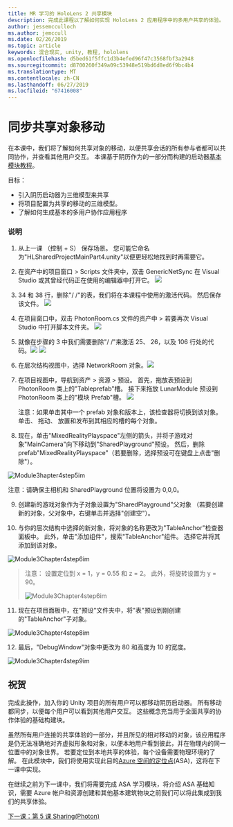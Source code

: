 ```yaml
---
title: MR 学习的 HoloLens 2 共享模块
description: 完成此课程以了解如何实现 HoloLens 2 应用程序中的多用户共享的体验。
author: jessemcculloch
ms.author: jemccull
ms.date: 02/26/2019
ms.topic: article
keywords: 混合现实, unity, 教程, hololens
ms.openlocfilehash: d5bed61f5ffc1d3b4efed96f47c3568fbf3a2948
ms.sourcegitcommit: d8700260f349a09c53948e519bd6d8ed6f9bc4b4
ms.translationtype: MT
ms.contentlocale: zh-CN
ms.lasthandoff: 06/27/2019
ms.locfileid: "67416008"
---
```

# <a name="synchronizing-the-movements-of-shared-objects"></a>同步共享对象移动

在本课中，我们将了解如何共享对象的移动，以便共享会话的所有参与者都可以共同协作，并查看其他用户交互。 本课基于阴历作为的一部分而构建的启动器[基本模块教程](mrlearning-base.md)。

目标：

- 引入阴历启动器为三维模型来共享
- 将项目配置为共享的移动的三维模型。
- 了解如何生成基本的多用户协作应用程序

### <a name="instructions"></a>说明

1. 从上一课 （控制 + S） 保存场景。 您可能它命名为"HLSharedProjectMainPart4.unity"以便更轻松地找到时再需要它。

2. 在资产中的项目窗口 > Scripts 文件夹中，双击 GenericNetSync 在 Visual Studio 或其曾经代码正在使用的编辑器中打开它。  ![](images/module3chapter4updatestep2.png)

3. 34 和 38 行，删除"/ /"的表，我们将在本课程中使用的激活代码。  然后保存该文件。 ![](images/module3chapter4updatestep3.png)

4. 在项目窗口中，双击 PhotonRoom.cs 文件的资产中 > 若要再次 Visual Studio 中打开脚本文件夹。 ![](images/module3chapter4updatestep4.png)

5. 就像在步骤的 3 中我们需要删除"/ /"来激活 25、 26，以及 106 行处的代码。![](images/module3chapter4updatestep5a.png) ![](images/module3chapter4updatestep5b.png)

6. 在层次结构视图中，选择 NetworkRoom 对象。![](images/module3chapter4updatestep6.png)

7. 在项目视图中，导航到资产 > 资源 > 预设。 首先，拖放表预设到 PhotonRoom 类上的"Tableprefab"槽。 接下来拖放 LunarModule 预设到 PhotonRoom 类上的"模块 Prefab"槽。 ![](images/module3chapter4updatestep7.png)

   注意：如果单击其中一个 prefab 对象和版本上，该检查器将切换到该对象。 单击、 拖动、 放置和发布到其相应的槽的每个对象。



8. 现在，单击"MixedRealityPlayspace"左侧的箭头，并将子游戏对象"MainCamera"向下移动到"SharedPlayground"预设。 然后，删除 prefab"MixedRealityPlayspace"（若要删除，选择预设可在键盘上点击"删除"）。

![Module3hapter4step5im](images/module3chapter4step5im.PNG)

注意：请确保主相机和 SharedPlayground 位置将设置为 0,0,0。

9. 创建新的游戏对象作为子对象设置为"SharedPlayground"父对象 （若要创建新的对象，父对象中，右键单击并选择"创建空"）。 

10. 与你的层次结构中选择的新对象，将对象的名称更改为"TableAnchor"检查器面板中。 此外，单击"添加组件"，搜索"TableAnchor"组件。 选择它并将其添加到该对象。 

![Module3Chapter4step6im](images/module3chapter4step7im.PNG)

> 注意： 设置定位到 x = 1，y = 0.55 和 z = 2。 此外，将旋转设置为 y = 90。 
>
> ![Module3Chapter4step6im](images/module3chapter4noteim.PNG)

11. 现在在项目面板中，在"预设"文件夹中，将"表"预设到刚创建的"TableAnchor"子对象。

![Module3Chapter4step8im](images/module3chapter4step8im.PNG)



12. 最后，"DebugWindow"对象中更改为 80 和高度为 10 的宽度。

![Module3Chapter4step9im](images/module3chapter4step11im.PNG)




## <a name="congratulations"></a>祝贺

完成此操作，加入你的 Unity 项目的所有用户可以都移动阴历启动器。 所有移动都同步，以便每个用户可以看到其他用户交互。 这些概念充当用于全面共享的协作体验的基础构建块。 

虽然所有用户连接的共享体验的一部分，并且所见的相对移动的对象，该应用程序是仍无法准确地对齐虚拟形象和对象，以便本地用户看到彼此，并在物理内的同一位置中的对象世界。 若要定位到本地共享的体验，每个设备需要物理环境的了解。 在此模块中，我们将使用实现此目的[Azure 空间的定位点](<https://azure.microsoft.com/en-us/services/spatial-anchors/>)(ASA)，这将在下一课中实现。

在继续之前为下一课中，我们将需要完成 ASA 学习模块，将介绍 ASA 基础知识，需要 Azure 帐户和资源创建和其他基本建筑物块之前我们可以将此集成到我们的共享体验。

[下一课：第 5 课 Sharing(Photon)](mrlearning-sharing(photon)-ch5.md)

